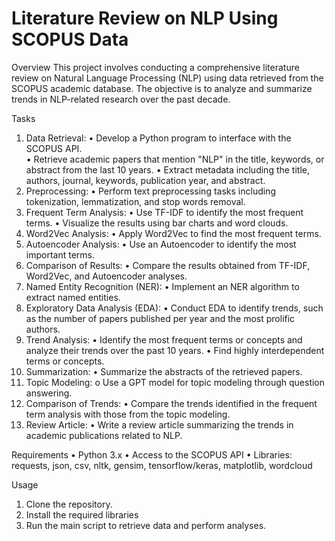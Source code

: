 # Literature Review on NLP Using SCOPUS Data

Overview
This project involves conducting a comprehensive literature review on Natural Language Processing (NLP) using data retrieved from the SCOPUS academic database. The objective is to analyze and summarize trends in NLP-related research over the past decade.

Tasks
1.	Data Retrieval:
  •	Develop a Python program to interface with the SCOPUS API.  
  •	Retrieve academic papers that mention "NLP" in the title, keywords, or abstract from the last 10 years.
  •	Extract metadata including the title, authors, journal, keywords, publication year, and abstract.
2.	Preprocessing:
  •	Perform text preprocessing tasks including tokenization, lemmatization, and stop words removal.
3.	Frequent Term Analysis:
  •	Use TF-IDF to identify the most frequent terms.
  •	Visualize the results using bar charts and word clouds.
4.	Word2Vec Analysis:
  •	Apply Word2Vec to find the most frequent terms.
5.	Autoencoder Analysis:
  •	Use an Autoencoder to identify the most important terms.
6.	Comparison of Results:
  •	Compare the results obtained from TF-IDF, Word2Vec, and Autoencoder analyses.
7.	Named Entity Recognition (NER):
  •	Implement an NER algorithm to extract named entities.
8.	Exploratory Data Analysis (EDA):
  •	Conduct EDA to identify trends, such as the number of papers published per year and the most prolific authors.
9.	Trend Analysis:
  •	Identify the most frequent terms or concepts and analyze their trends over the past 10 years.
  •	Find highly interdependent terms or concepts.
10.	Summarization:
  •	Summarize the abstracts of the retrieved papers.
11.	Topic Modeling:
  o	Use a GPT model for topic modeling through question answering.
13.	Comparison of Trends:
  •	Compare the trends identified in the frequent term analysis with those from the topic modeling.
15.	Review Article:
  •	Write a review article summarizing the trends in academic publications related to NLP.

Requirements
•	Python 3.x
•	Access to the SCOPUS API
•	Libraries: requests, json, csv, nltk, gensim, tensorflow/keras, matplotlib, wordcloud

Usage
1.	Clone the repository.
2.	Install the required libraries
3.	Run the main script to retrieve data and perform analyses.
   
